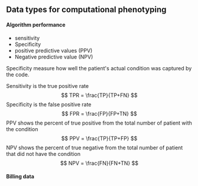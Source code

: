 ## Data types for computational phenotyping 

#### Algorithm performance 

* sensitivity 
* Specificity 
* positive predictive values (PPV)
* Negative predictive value (NPV)

Specificity measure how well the patient's actual condition was captured by the code.



Sensitivity is the true positive rate 
$$
TPR = \frac{TP}{TP+FN}
$$
Specificity is the false positive rate 
$$
FPR = \frac{FP}{FP+TN}
$$
PPV shows the percent of true positive from the total number of patient with the condition
$$
PPV = \frac{TP}{TP+FP}
$$
NPV shows the percent of true negative from the total number of patient that did not have the condition
$$
NPV = \frac{FN}{FN+TN}
$$


#### Billing data



